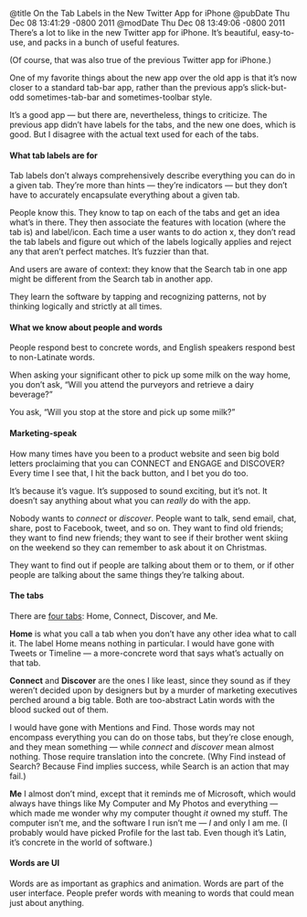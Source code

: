 @title On the Tab Labels in the New Twitter App for iPhone
@pubDate Thu Dec 08 13:41:29 -0800 2011
@modDate Thu Dec 08 13:49:06 -0800 2011
There’s a lot to like in the new Twitter app for iPhone. It’s beautiful, easy-to-use, and packs in a bunch of useful features.

(Of course, that was also true of the previous Twitter app for iPhone.)

One of my favorite things about the new app over the old app is that it’s now closer to a standard tab-bar app, rather than the previous app’s slick-but-odd sometimes-tab-bar and sometimes-toolbar style.

It’s a good app — but there are, nevertheless, things to criticize. The previous app didn’t have labels for the tabs, and the new one does, which is good. But I disagree with the actual text used for each of the tabs.

#### What tab labels are for

Tab labels don’t always comprehensively describe everything you can do in a given tab. They’re more than hints — they’re indicators — but they don’t have to accurately encapsulate everything about a given tab.

People know this. They know to tap on each of the tabs and get an idea what’s in there. They then associate the features with location (where the tab is) and label/icon. Each time a user wants to do action x, they don’t read the tab labels and figure out which of the labels logically applies and reject any that aren’t perfect matches. It’s fuzzier than that.

And users are aware of context: they know that the Search tab in one app might be different from the Search tab in another app.

They learn the software by tapping and recognizing patterns, not by thinking logically and strictly at all times.

#### What we know about people and words

People respond best to concrete words, and English speakers respond best to non-Latinate words.

When asking your significant other to pick up some milk on the way home, you don’t ask, “Will you attend the purveyors and retrieve a dairy beverage?”

You ask, “Will you stop at the store and pick up some milk?”

#### Marketing-speak

How many times have you been to a product website and seen big bold letters proclaiming that you can CONNECT and ENGAGE and DISCOVER? Every time I see that, I hit the back button, and I bet you do too.

It’s because it’s vague. It’s supposed to sound exciting, but it’s not. It doesn’t say anything about what you can *really* do with the app.

Nobody wants to *connect* or *discover*. People want to talk, send email, chat, share, post to Facebook, tweet, and so on. They want to find old friends; they want to find new friends; they want to see if their brother went skiing on the weekend so they can remember to ask about it on Christmas.

They want to find out if people are talking about them or to them, or if other people are talking about the same things they’re talking about.

#### The tabs

There are <a href="http://www.youtube.com/watch?v=o_eSwq1ewsU">four tabs</a>: Home, Connect, Discover, and Me.

<b>Home</b> is what you call a tab when you don’t have any other idea what to call it. The label Home means nothing in particular. I would have gone with Tweets or Timeline — a more-concrete word that says what’s actually on that tab.

<b>Connect</b> and <b>Discover</b> are the ones I like least, since they sound as if they weren’t decided upon by designers but by a murder of marketing executives perched around a big table. Both are too-abstract Latin words with the blood sucked out of them.

I would have gone with Mentions and Find. Those words may not encompass everything you can do on those tabs, but they’re close enough, and they mean something — while <em>connect</em> and <em>discover</em> mean almost nothing. Those require translation into the concrete. (Why Find instead of Search? Because Find implies success, while Search is an action that may fail.)

<b>Me</b> I almost don’t mind, except that it reminds me of Microsoft, which would always have things like My Computer and My Photos and everything — which made me wonder why my computer thought <em>it</em> owned my stuff. The computer isn’t me, and the software I run isn’t me — <em>I</em> and only I am me. (I probably would have picked Profile for the last tab. Even though it’s Latin, it’s concrete in the world of software.)

#### Words are UI

Words are as important as graphics and animation. Words are part of the user interface. People prefer words with meaning to words that could mean just about anything.
